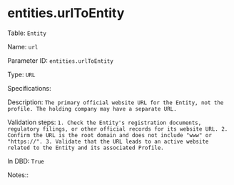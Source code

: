 # entities.urlToEntity

Table: ```Entity```

Name: ```url```

Parameter ID: ```entities.urlToEntity```

Type: ```URL```

Specifications: ``` ```

Description: ```The primary official website URL for the Entity, not the profile. The holding company may have a separate URL. ```

Validation steps: ```1. Check the Entity's registration documents, regulatory filings, or other official records for its website URL.
2. Confirm the URL is the root domain and does not include "www" or "https://".
3. Validate that the URL leads to an active website related to the Entity and its associated Profile.```

In DBD: ```True```

Notes:: ``` ```

